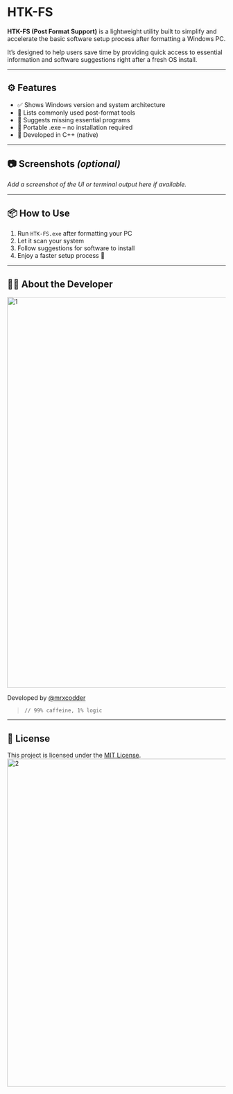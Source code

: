 # HTK-FS

**HTK-FS (Post Format Support)** is a lightweight utility built to simplify and accelerate the basic software setup process after formatting a Windows PC.

It’s designed to help users save time by providing quick access to essential information and software suggestions right after a fresh OS install.

---

## ⚙️ Features

- ✅ Shows Windows version and system architecture
- 🧠 Lists commonly used post-format tools
- 🚀 Suggests missing essential programs
- 🔌 Portable .exe – no installation required
- 🧰 Developed in C++ (native)

---

## 📷 Screenshots *(optional)*
_Add a screenshot of the UI or terminal output here if available._

---

## 📦 How to Use

1. Run `HTK-FS.exe` after formatting your PC
2. Let it scan your system
3. Follow suggestions for software to install
4. Enjoy a faster setup process 🚀

---

## 🧑‍💻 About the Developer
<img width="1380" height="900" alt="1" src="https://github.com/user-attachments/assets/76dc3453-8fc2-4467-975a-de34a01d713d" />

Developed by [@mrxcodder](https://github.com/mrxcodder)  
> `// 99% caffeine, 1% logic`

---

## 📄 License

This project is licensed under the [MIT License](LICENSE).
<img width="624" height="755" alt="2" src="https://github.com/user-attachments/assets/fd861894-cf7f-4911-be43-3ead8038e37b" />
